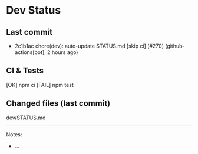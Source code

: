 # Dev Status

## Last commit
- 2c1b1ac chore(dev): auto-update STATUS.md [skip ci] (#270) (github-actions[bot], 2 hours ago)
## CI & Tests
[OK] npm ci
[FAIL] npm test

## Changed files (last commit)
dev/STATUS.md

---
Notes:
- ...
